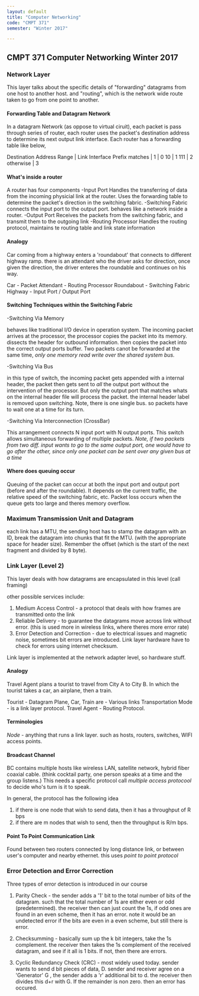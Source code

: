 ```yaml
---
layout: default
title: "Computer Networking"
code: "CMPT 371"
semester: "Winter 2017"

---
```


## CMPT 371 Computer Networking Winter 2017

### Network Layer 
This layer talks about the specific details of "forwarding" datagrams from one host to another host. and "routing", which is the network wide route taken to go from one point to another.  

#### Forwarding Table and Datagram Network 
In a datagram Network (as oppose to virtual ciruit), each packet is pass through series of router, each router uses the packet's destination address to determine its next output link interface. Each router has a forwarding table like below,

Destination Address Range | Link Interface
Prefix matches 			  | 
1						  | 0
10					      | 1
111 					  | 2 
otherwise				  | 3

#### What's inside a router
A router has four components
-Input Port
Handles the transferring of data from the incoming physicial link at the router.
Uses the forwarding table to determine the packet's direction in the switching fabric.
-Switching Fabric 
connects the input port to the output port. behaves like a network inside a router.
-Output Port
Receives the packets from the switching fabric, and transmit them to the outgoing link
-Routing Processor
Handles the routing protocol, maintains te routing table and link state information

#### Analogy
Car coming from a highway enters a 'roundabout' that connects to different highway ramp.
there is an attendant who the driver asks for direction, once given the direction, the driver enteres the roundable and continues on his way. 

Car - Packet
Attendant - Routing Processor
Roundabout - Switching Fabric
Highway - Input Port / Output Port

#### Switching Techniques within the Switching Fabric
-Switching Via Memory

behaves like traditional I/O device in operation system. The incoming packet arrives at the processor, the processor copies the packet into its memory. dissects the header for outbound information. then copies the packet into the correct output ports buffer. Two packets canot be forwarded at the same time, *only one memory read write over the shared system bus.* 

-Switching Via Bus

in this type of switch, the incoming packet gets appended with a internal header, the packet then gets sent to *all* the output port without the intervention of the processor. But only the output port that matches whats on the internal header file will process the packet. the internal header label is removed upon switching. 
Note, there is one single bus. so packets have to wait one at a time for its turn. 

-Switching Via Interconnection (CrossBar)

This arrangement connects N input port with N output ports. This switch allows simultaneous forwarding of multiple packets. *Note, if two packets from two diff. input wants to go to the same output port, one would have to go after the other, since only one packet can be sent over any given bus at a time* 

#### Where does queuing occur 
Queuing of the packet can occur at both the input port and output port (before and after the roundable). It depends on the current traffic, the relative speed of the switching fabric, etc. Packet loss occurs when the queue gets too large and theres memory overflow. 

### Maximum Transmission Unit and Datagram
each link has a MTU, the sending host has to stamp the datagram with an ID, break the datagram into chunks that fit the MTU. (with the appropriate space for header size). Remember the offset (which is the start of the next fragment and divided by 8 byte). 

### Link Layer (Level 2)
This layer deals with how datagrams are encapsulated in this level (call framing)

other possible services include:
1. Medium Access Control - a protocol that deals with how frames are transmitted onto the link 
2. Reliable Delivery - to guarantee the datagrams move across link without error. (this is used more in wireless links, where theres more error rate)
3. Error Detection and Correction - due to electrical issues and magnetic noise, sometimes bit errors are introduced. Link layer hardware have to check for errors using internet checksum. 

Link layer is implemented at the network adapter level, so hardware stuff. 

#### Analogy
Travel Agent plans a tourist to travel from City A to City B. In which the tourist takes a car, an airplane, then a train. 

Tourist - Datagram
Plane, Car, Train are - Various links
Transportation Mode - is a link layer protocol.
Travel Agent - Routing Protocol.

#### Terminologies
*Node* - anything that runs a link layer. such as hosts, routers, switches, WIFI access points. 


#### Broadcast Channel
BC contains multiple hosts like wireless LAN, satellite network, hybrid fiber coaxial cable. (think cocktail party, one person speaks at a time and the group listens.) 
This needs a specific protocol call *multiple access protocool* to decide who's turn is it to speak.

In general, the protocol has the following idea
1. if there is one node that wish to send data, then it has a throughput of R bps
2. if there are m nodes that wish to send, then the throughput is R/m bps. 

#### Point To Point Communication Link
Found between two routers connected by long distance link, or between user's computer and nearby ethernet. this uses *point to point protocol*

### Error Detection and Error Correction
Three types of error detection is introduced in our course

1. Parity Check - the sender adds a '1' bit to the total number of bits of the datagram. such that the total number of 1s are either even or odd (predetermined). the receiver then can just count the 1s, if odd ones are found in an even scheme, then it has an error. note it would be an undetected error if the bits are even in a even scheme, but still there is error. 

2. Checksumming - basically sum up the k bit integers, take the 1s complement. the receiver then takes the 1s complement of the received datagram, and see if it all is 1 bits. If not, then there are errors. 

3. Cyclic Redundancy Check (CRC) - most widely used today. sender wants to send d bit pieces of data, D. sender and receiver agree on a 'Generator' G , the sender adds a 'r' additional bit to d. the receiver then divides this d+r with G. If the remainder is non zero. then an error has occured. 

